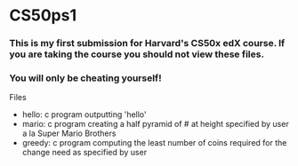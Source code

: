# CS50ps1

### This is my first submission for Harvard's CS50x edX course.  If you are taking the course you should not view these files.
### You will only be cheating yourself!

Files

* hello: c program outputting 'hello'
* mario: c program creating a half pyramid of # at height specified by user a la Super Mario Brothers
* greedy: c program computing the least number of coins required for the change need as specified by user


